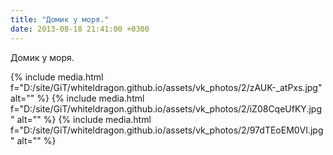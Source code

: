 ```yaml
---
title: "Домик у моря."
date: 2013-08-18 21:41:00 +0300
---
```


Домик у моря.


{% include media.html f="D:/site/GiT/whiteldragon.github.io/assets/vk_photos/2/zAUK-_atPxs.jpg" alt="" %}
{% include media.html f="D:/site/GiT/whiteldragon.github.io/assets/vk_photos/2/iZ08CqeUfKY.jpg" alt="" %}
{% include media.html f="D:/site/GiT/whiteldragon.github.io/assets/vk_photos/2/97dTEoEM0VI.jpg" alt="" %}
